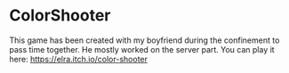 # ColorShooter
This game has been created with my boyfriend during the confinement to pass time together. He mostly worked on the server part.
You can play it here: https://elra.itch.io/color-shooter
